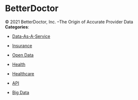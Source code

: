 # BetterDoctor


© 2021 BetterDoctor, Inc. –The Origin of Accurate Provider Data
**Categories**:

- [Data-As-A-Service](https://github/awesome-apis/awesome-apis#data-as-a-service)

- [Insurance](https://github/awesome-apis/awesome-apis#insurance)

- [Open Data](https://github/awesome-apis/awesome-apis#open-data)

- [Health](https://github/awesome-apis/awesome-apis#health)

- [Healthcare](https://github/awesome-apis/awesome-apis#healthcare)

- [API](https://github/awesome-apis/awesome-apis#api)

- [Big Data](https://github/awesome-apis/awesome-apis#big-data)



